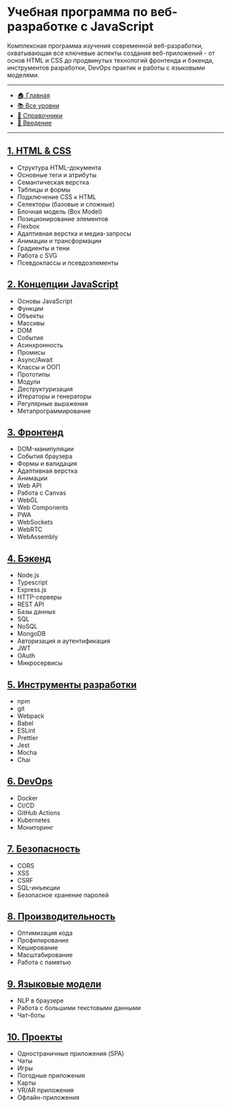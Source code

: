 # **Учебная программа по веб-разработке с JavaScript**

Комплексная программа изучения современной веб-разработки, охватывающая все ключевые аспекты создания веб-приложений - от основ HTML и CSS до продвинутых технологий фронтенда и бэкенда, инструментов разработки, DevOps практик и работы с языковыми моделями.

---

- [🏠 Главная](../readme.md)
- [📚 Все уровни](../levels/index.md)
- [📖 Справочники](../guides/index.md)
- [🔧 Введение](../Intro/index.md)

---

## [1. HTML & CSS](./1_HTML_CSS.md)

- Структура HTML-документа
- Основные теги и атрибуты
- Семантическая верстка
- Таблицы и формы
- Подключение CSS к HTML
- Селекторы (базовые и сложные)
- Блочная модель (Box Model)
- Позиционирование элементов
- Flexbox
- Адаптивная верстка и медиа-запросы
- Анимации и трансформации
- Градиенты и тени
- Работа с SVG
- Псевдоклассы и псевдоэлементы

## [2. Концепции JavaScript](./2_concepts_javascript.md)

- Основы JavaScript
- Функции
- Объекты
- Массивы
- DOM
- События
- Асинхронность
- Промисы
- Async/Await
- Классы и ООП
- Прототипы
- Модули
- Деструктуризация
- Итераторы и генераторы
- Регулярные выражения
- Метапрограммирование

## [3. Фронтенд](./3_frontend.md)

- DOM-манипуляции
- События браузера
- Формы и валидация
- Адаптивная верстка
- Анимации
- Web API
- Работа с Canvas
- WebGL
- Web Components
- PWA
- WebSockets
- WebRTC
- WebAssembly

## [4. Бэкенд](./4_backend.md)

- Node.js
- Typescript
- Express.js
- HTTP-серверы
- REST API
- Базы данных
- SQL
- NoSQL
- MongoDB
- Авторизация и аутентификация
- JWT
- OAuth
- Микросервисы

## [5. Инструменты разработки](./5_development_tools.md)

- npm
- git
- Webpack
- Babel
- ESLint
- Prettier
- Jest
- Mocha
- Chai

## [6. DevOps](./6_devops.md)

- Docker
- CI/CD
- GitHub Actions
- Kubernetes
- Мониторинг

## [7. Безопасность](./7_security.md)

- CORS
- XSS
- CSRF
- SQL-инъекции
- Безопасное хранение паролей

## [8. Производительность](./8_performance.md)

- Оптимизация кода
- Профилирование
- Кеширование
- Масштабирование
- Работа с памятью

## [9. Языковые модели](./9_language_models.md)

- NLP в браузере
- Работа с большими текстовыми данными
- Чат-боты

## [10. Проекты](./10_projects.md)

- Одностраничные приложения (SPA)
- Чаты
- Игры
- Погодные приложения
- Карты
- VR/AR приложения
- Офлайн-приложения
